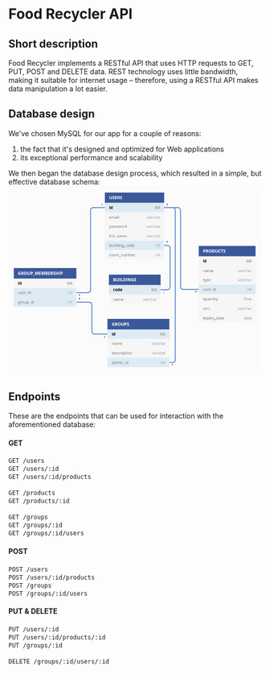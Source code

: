 # Food Recycler API

## Short description
Food Recycler implements a RESTful API that uses HTTP requests to GET, PUT, POST and DELETE data. REST technology uses little bandwidth, making it suitable for internet usage – therefore, using a RESTful API makes data manipulation a lot easier.

## Database design
We've chosen MySQL for our app for a couple of reasons:
1. the fact that it's designed and optimized for Web applications
2. its exceptional performance and scalability

We then began the database design process, which resulted in a simple, but effective database schema:
![](https://raw.githubusercontent.com/itsalexcoman/food-recycler/master/docs/images/api/db.png)

## Endpoints
These are the endpoints that can be used for interaction with the aforementioned database:
#### GET
```
GET /users
GET /users/:id
GET /users/:id/products

GET /products
GET /products/:id

GET /groups
GET /groups/:id
GET /groups/:id/users
```
#### POST
```
POST /users
POST /users/:id/products
POST /groups
POST /groups/:id/users
```
#### PUT & DELETE
```
PUT /users/:id
PUT /users/:id/products/:id
PUT /groups/:id

DELETE /groups/:id/users/:id
```